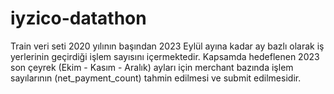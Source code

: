 # iyzico-datathon
Train veri seti 2020 yılının başından 2023 Eylül ayına kadar ay bazlı olarak iş yerlerinin geçirdiği işlem sayısını içermektedir.
Kapsamda hedeflenen 2023 son çeyrek (Ekim - Kasım - Aralık) ayları için merchant bazında işlem sayılarının (net_payment_count) tahmin edilmesi ve submit edilmesidir.
